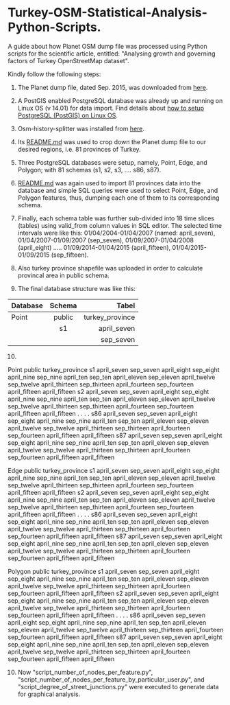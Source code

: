 # Turkey-OSM-Statistical-Analysis-Python-Scripts.
A guide about how Planet OSM dump file was processed using Python scripts for the scientific article, entitled: "Analysing growth and governing factors of Turkey OpenStreetMap dataset".

Kindly follow the following steps:

1. The Planet dump file, dated Sep. 2015, was downloaded from [here](http://planet.openstreetmap.org/planet/full-history/).

2. A PostGIS enabled PostgreSQL database was already up and running on Linux OS (v 14.01) for data import. Find details about [how to setup PostgreSQL (PostGIS) on Linux OS](http://trac.osgeo.org/postgis/wiki/UsersWikiPostGIS21UbuntuPGSQL93Apt).

3. Osm-history-splitter was installed from [here](https://github.com/MaZderMind/osm-history-splitter).

4. Its [README.md](https://github.com/MaZderMind/osm-history-splitter/blob/master/README.md) was used to crop down the Planet dump file to our desired regions, i.e. 81 provinces of Turkey.

5. Three PostgreSQL databases were setup, namely, Point, Edge, and Polygon; with 81 schemas (s1, s2, s3, .... s86, s87).

6. [README.md](https://github.com/MaZderMind/osm-history-splitter/blob/master/README.md) was again used to import 81 provinces data into the database and simple SQL queries were used to select Point, Edge, and Polygon features, thus, dumping each one of them to its corresponding schema.

7. Finally, each schema table was further sub-divided into 18 time slices (tables) using valid_from column values in SQL editor. The selected time intervals were like this: 01/04/2004-01/04/2007 (named: april_seven), 01/04/2007-01/09/2007 (sep_seven), 01/09/2007-01/04/2008 (april_eight) ..... 01/09/2014-01/04/2015 (april_fifteen), 01/04/2015-01/09/2015 (sep_fifteen).

8. Also turkey province shapefile was uploaded in order to calculate provincal area in public schema.

9. The final database structure was like this:

| Database        | Schema           | Tabel  |
| ------------- |:-------------:| -----:|
| Point      | public | turkey_province |
|       | s1      |   april_seven |
|  |  |    sep_seven |


10.

Point
	public
		turkey_province
	s1
		april_seven
		sep_seven
		april_eight
		sep_eight
		april_nine
		sep_nine
		april_ten
		sep_ten
		april_eleven
		sep_eleven
		april_twelve
		sep_twelve
		april_thirteen
		sep_thirteen
		april_fourteen
		sep_fourteen
		april_fifteen
		april_fifteen
	s2
		april_seven
		sep_seven
		april_eight
		sep_eight
		april_nine
		sep_nine
		april_ten
		sep_ten
		april_eleven
		sep_eleven
		april_twelve
		sep_twelve
		april_thirteen
		sep_thirteen
		april_fourteen
		sep_fourteen
		april_fifteen
		april_fifteen
	.
	.
	.
	.
	s86
		april_seven
		sep_seven
		april_eight
		sep_eight
		april_nine
		sep_nine
		april_ten
		sep_ten
		april_eleven
		sep_eleven
		april_twelve
		sep_twelve
		april_thirteen
		sep_thirteen
		april_fourteen
		sep_fourteen
		april_fifteen
		april_fifteen
	s87
		april_seven
		sep_seven
		april_eight
		sep_eight
		april_nine
		sep_nine
		april_ten
		sep_ten
		april_eleven
		sep_eleven
		april_twelve
		sep_twelve
		april_thirteen
		sep_thirteen
		april_fourteen
		sep_fourteen
		april_fifteen
		april_fifteen

Edge
	public
		turkey_province
	s1
		april_seven
		sep_seven
		april_eight
		sep_eight
		april_nine
		sep_nine
		april_ten
		sep_ten
		april_eleven
		sep_eleven
		april_twelve
		sep_twelve
		april_thirteen
		sep_thirteen
		april_fourteen
		sep_fourteen
		april_fifteen
		april_fifteen
	s2
		april_seven
		sep_seven
		april_eight
		sep_eight
		april_nine
		sep_nine
		april_ten
		sep_ten
		april_eleven
		sep_eleven
		april_twelve
		sep_twelve
		april_thirteen
		sep_thirteen
		april_fourteen
		sep_fourteen
		april_fifteen
		april_fifteen
	.
	.
	.
	.
	s86
		april_seven
		sep_seven
		april_eight
		sep_eight
		april_nine
		sep_nine
		april_ten
		sep_ten
		april_eleven
		sep_eleven
		april_twelve
		sep_twelve
		april_thirteen
		sep_thirteen
		april_fourteen
		sep_fourteen
		april_fifteen
		april_fifteen
	s87
		april_seven
		sep_seven
		april_eight
		sep_eight
		april_nine
		sep_nine
		april_ten
		sep_ten
		april_eleven
		sep_eleven
		april_twelve
		sep_twelve
		april_thirteen
		sep_thirteen
		april_fourteen
		sep_fourteen
		april_fifteen
		april_fifteen

Polygon
	public
		turkey_province
	s1
		april_seven
		sep_seven
		april_eight
		sep_eight
		april_nine
		sep_nine
		april_ten
		sep_ten
		april_eleven
		sep_eleven
		april_twelve
		sep_twelve
		april_thirteen
		sep_thirteen
		april_fourteen
		sep_fourteen
		april_fifteen
		april_fifteen
	s2
		april_seven
		sep_seven
		april_eight
		sep_eight
		april_nine
		sep_nine
		april_ten
		sep_ten
		april_eleven
		sep_eleven
		april_twelve
		sep_twelve
		april_thirteen
		sep_thirteen
		april_fourteen
		sep_fourteen
		april_fifteen
		april_fifteen
	.
	.
	.
	.
	s86
		april_seven
		sep_seven
		april_eight
		sep_eight
		april_nine
		sep_nine
		april_ten
		sep_ten
		april_eleven
		sep_eleven
		april_twelve
		sep_twelve
		april_thirteen
		sep_thirteen
		april_fourteen
		sep_fourteen
		april_fifteen
		april_fifteen
	s87
		april_seven
		sep_seven
		april_eight
		sep_eight
		april_nine
		sep_nine
		april_ten
		sep_ten
		april_eleven
		sep_eleven
		april_twelve
		sep_twelve
		april_thirteen
		sep_thirteen
		april_fourteen
		sep_fourteen
		april_fifteen
		april_fifteen

10. Now "script_number_of_nodes_per_feature.py", "script_number_of_nodes_per_feature_by_particular_user.py", and "script_degree_of_street_junctions.py" were executed to generate data for graphical analysis.
